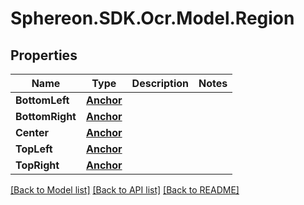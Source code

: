 # Sphereon.SDK.Ocr.Model.Region
## Properties

Name | Type | Description | Notes
------------ | ------------- | ------------- | -------------
**BottomLeft** | [**Anchor**](Anchor.md) |  | 
**BottomRight** | [**Anchor**](Anchor.md) |  | 
**Center** | [**Anchor**](Anchor.md) |  | 
**TopLeft** | [**Anchor**](Anchor.md) |  | 
**TopRight** | [**Anchor**](Anchor.md) |  | 

[[Back to Model list]](../README.md#documentation-for-models) [[Back to API list]](../README.md#documentation-for-api-endpoints) [[Back to README]](../README.md)

